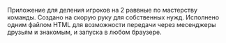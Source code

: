 Приложение для деления игроков на 2 раввные по мастерству команды.
Создано на скорую руку для собственных нужд.
Исполнено одним файлом HTML для возможности передачи через месенджеры друзьям и знакомым, и запуска в любом браузере.
